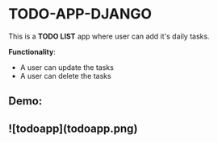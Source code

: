 # TODO-APP-DJANGO

This is a **TODO LIST** app where user can add it's daily tasks.

**Functionality**: 
- A user can update the tasks
- A user can delete the tasks

<h2>Demo:<h2>
  ![todoapp](todoapp.png)
  
